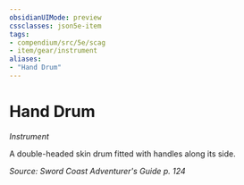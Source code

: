 ```yaml
---
obsidianUIMode: preview
cssclasses: json5e-item
tags:
- compendium/src/5e/scag
- item/gear/instrument
aliases: 
- "Hand Drum"
---
```

# Hand Drum
*Instrument*  


A double-headed skin drum fitted with handles along its side.

*Source: Sword Coast Adventurer's Guide p. 124*
